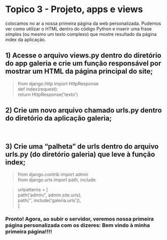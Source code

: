 # Topico 3 - Projeto, apps e views
 colocamos no ar a nossa primeira página da web personalizada. Pudemos ver como utilizar o HTML dentro do código Python e inserir uma frase simples (ou mesmo um texto complexo) que mostre resultado da página index da aplicação. 

 ## 1) Acesse o arquivo views.py dentro do diretório do app galeria e crie um função responsável por mostrar um HTML da página principal do site;
 >from django.http import HttpResponse<br>
def index(request):<br>
return HttpResponse('texto')

## 2) Crie um novo arquivo chamado urls.py dentro do diretório da aplicação galeria;

<br>

## 3) Crie uma “palheta” de urls dentro do arquivo urls.py (do diretório galeria) que leve à função index;
>from django.contrib import admin<br>
from django.urls import path, include<br>

>urlpatterns = [<br>
    path('admin/', admin.site.urls),<br>
    path('', include('galeria.urls')),<br>
]

### Pronto! Agora, ao subir o servidor, veremos nossa primeira página personalizada com os dizeres: Bem vindo à minha primeira página!!!!

